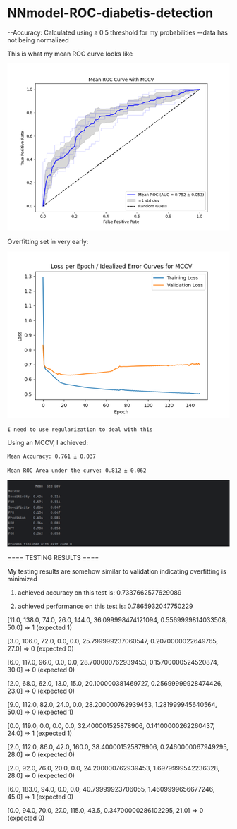 # NNmodel-ROC-diabetis-detection

--Accuracy: Calculated using a 0.5 threshold for my probabilities
--data has not being normalized

This is what my mean ROC curve looks like

![mean roc curve.png](mean%20roc%20curve.png)


Overfitting set in very early:

![idealized error curves.png](idealized%20error%20curves.png)

    I need to use regularization to deal with this

Using an MCCV, I achieved:

    Mean Accuracy: 0.761 ± 0.037

    Mean ROC Area under the curve: 0.812 ± 0.062

![img.png](img.png)

==== TESTING RESULTS ====

My testing results are somehow similar to validation indicating overfitting is minimized 

 1. achieved accuracy on this test is: 0.7337662577629089 


 
 2. achieved performance on this test is: 0.7865932047750229 

[11.0, 138.0, 74.0, 26.0, 144.0, 36.099998474121094, 0.5569999814033508, 50.0] => 1 (expected 1)

[3.0, 106.0, 72.0, 0.0, 0.0, 25.799999237060547, 0.2070000022649765, 27.0] => 0 (expected 0)

[6.0, 117.0, 96.0, 0.0, 0.0, 28.700000762939453, 0.15700000524520874, 30.0] => 0 (expected 0)

[2.0, 68.0, 62.0, 13.0, 15.0, 20.100000381469727, 0.25699999928474426, 23.0] => 0 (expected 0)

[9.0, 112.0, 82.0, 24.0, 0.0, 28.200000762939453, 1.281999945640564, 50.0] => 0 (expected 1)

[0.0, 119.0, 0.0, 0.0, 0.0, 32.400001525878906, 0.14100000262260437, 24.0] => 1 (expected 1)

[2.0, 112.0, 86.0, 42.0, 160.0, 38.400001525878906, 0.2460000067949295, 28.0] => 0 (expected 0)

[2.0, 92.0, 76.0, 20.0, 0.0, 24.200000762939453, 1.6979999542236328, 28.0] => 0 (expected 0)

[6.0, 183.0, 94.0, 0.0, 0.0, 40.79999923706055, 1.4609999656677246, 45.0] => 1 (expected 0)

[0.0, 94.0, 70.0, 27.0, 115.0, 43.5, 0.34700000286102295, 21.0] => 0 (expected 0)